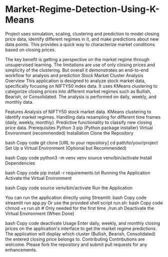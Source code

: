 # Market-Regime-Detection-Using-K-Means

Project uses simulation, scaling, clustering and prediction to model closing price data, identify different regimes in it, and make predictions about new data points. This provides a quick way to characterize market conditions based on closing prices.

The key benefit is getting a perspective on the market regime through unsupervised learning. The limitations are use of only closing prices and simplicity of the clustering. But overall it demonstrates an end-to-end workflow for analysis and prediction
Stock Market Cluster Analysis
Overview
This application is designed to analyze stock market data, specifically focusing on NIFTY50 index data. It uses KMeans clustering to categorize closing prices into different market regimes such as Bullish, Bearish, or Consolidated. The analysis is performed on daily, weekly, and monthly data.

Features
Analysis of NIFTY50 stock market data.
KMeans clustering to identify market regimes.
Handling data resampling for different time frames (daily, weekly, monthly).
Predictive functionality to classify new closing price data.
Prerequisites
Python 3
pip (Python package installer)
Virtual Environment (recommended)
Installation
Clone the Repository

bash
Copy code
git clone [URL to your repository]
cd path/to/your/project
Set Up a Virtual Environment (Optional but Recommended)

bash
Copy code
python3 -m venv venv
source venv/bin/activate
Install Dependencies

bash
Copy code
pip install -r requirements.txt
Running the Application
Activate the Virtual Environment

bash
Copy code
source venv/bin/activate
Run the Application

You can run the application directly using Streamlit:
bash
Copy code
streamlit run app.py
Or use the provided shell script run.sh:
bash
Copy code
chmod +x run.sh  # Only needed for the first time
./run.sh
Deactivate the Virtual Environment (When Done)

bash
Copy code
deactivate
Usage
Enter daily, weekly, and monthly closing prices on the application's interface to get the market regime predictions.
The application will display which cluster (Bullish, Bearish, Consolidated) the entered closing price belongs to.
Contributing
Contributions are welcome. Please fork the repository and submit pull requests for any enhancements.
